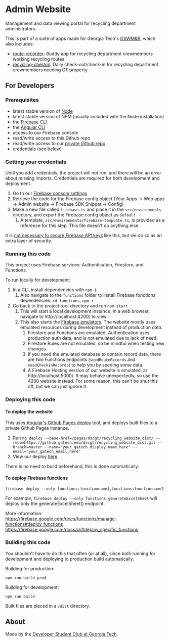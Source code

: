 # Admin Website

Management and data viewing portal for recycling department administrators.

This is part of a suite of apps made for Georgia Tech's [OSWM&R](http://www.recycle.gatech.edu/), which also includes:
* [route-recorder](https://github.com/dscgt/route_recorder): Buddy app for recycling department crewmembers working recycling routes
* [recycling-checkin](https://github.com/dscgt/recycling_checkin): Daily check-out/check-in for recycling department crewmembers needing GT property

## For Developers

### Prerequisites

* latest stable version of [Node](https://nodejs.org/en/)
* latest stable version of NPM (usually included with the Node installation)
* the [Firebase CLI](https://firebase.google.com/docs/cli)
* the [Angular CLI](https://cli.angular.io/)
* access to our Firebase console
* read/write access to this Github repo
* read/write access to our [private Github repo](https://github.gatech.edu/dscgt/recycling_website_dist)
* credentials (see below)

### Getting your credentials

Until you add credentials, the project will not run, and there will be an error about missing imports. Credentials are required for both development and deployment.

1. Go to our [Firebase console settings](https://console.firebase.google.com/u/0/project/gt-recycling/settings/general/)
1. Retrieve the code for the Firebase config object (Your Apps -> Web apps -> Admin website -> Firebase SDK Snippet -> Config)
1. Make a new file called `firebase.ts` and place it in the `src/environments` directory, and export the Firebase config object as `default`
   1. A template, `src/environments/firebase-template.ts`, is provided as a reference for this step. This file doesn't do anything else.

It is [not necessary to secure Firebase API keys](https://firebase.google.com/docs/projects/api-keys) like this, but we do so as an extra layer of security. 

### Running this code

This project uses Firebase services: Authentication, Firestore, and Functions. 

To run locally for development:

1. In a CLI, install dependencies with `npm i`
   1. Also navigate to the `functions` folder to install Firebase functions dependencies: `cd functions`, `npm i`
1. Go back to the project root directory and run `npm start`
   1. This will start a local development instance. In a web browser, navigate to http://localhost:4200/ to view
   1. This also starts the [Firebase emulators](https://firebase.google.com/docs/emulator-suite). The website mostly uses emulated resources during development instead of production data.
      1. Firestore and Functions are emulated. Authentication uses production auth data, and is not emulated due to lack of need. 
      1. Firestore Rules are not emulated, so be mindful when testing new changes.
      1. If you need the emulated database to contain record data, there are two Functions endpoints (`seedRouteRecords` and `seedCheckinRecords`) to help you by seeding some data.
      2. A Firebase Hosting version of our website is emulated, at http://localhost:5000/. It may behave unexpectedly, so use the 4200 website instead. For some reason, this can't be shut this off, but we can just ignore it.

### Deploying this code

#### To deploy the website

This uses [Angular's Github Pages deploy](https://npmjs.org/package/angular-cli-ghpages) tool, and deploys built files to a private Github Pages instance.

1. Run `ng deploy --base-href=/pages/dscgt/recycling_website_dist/ --repo=https://github.gatech.edu/dscgt/recycling_website_dist.git --branch=master --name="your_gatech_display_name_here" --email="your_gatech_email_here"`
1. View our deploy [here](https://github.gatech.edu/pages/dscgt/recycling_website_dist/).

There is no need to build beforehand, this is done automatically.

#### To deploy Firebase functions
```
firebase deploy --only functions:functionname1,functions:functionname2
```

For example, `firebase deploy --only functions:generateExcelSheet` will deploy only the generateExcelSheet() endpoint. 

More information: \
https://firebase.google.com/docs/functions/manage-functions#deploy_functions \
https://firebase.google.com/docs/cli#deploy_specific_functions

### Building this code

You shouldn't have to do this that often (or at all), since both running for development and deploying to production build automatically.

Building for production:

```
npm run build-prod
```

Building for development:
```
npm run build
```

Built files are placed in a `/dist` directory.

## About

Made by the [Developer Student Club at Georgia Tech](https://dscgt.club/). 
